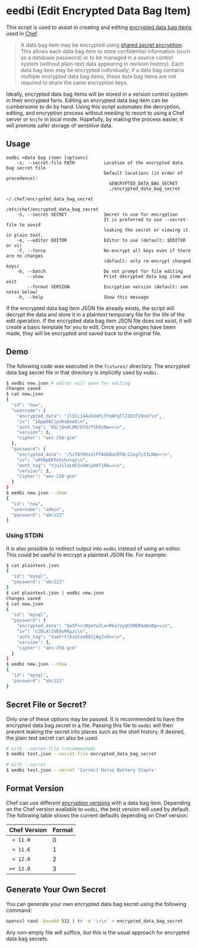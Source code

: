 # eedbi (Edit Encrypted Data Bag Item)

This script is used to assist in creating and editing [encrypted data
bag items][] used in [Chef][].

> A data bag item may be encrypted using [shared secret encryption][].
> This allows each data bag item to store confidential information (such
> as a database password) or to be managed in a source control system
> (without plain-text data appearing in revision history). Each data bag
> item may be encrypted individually; if a data bag contains multiple
> encrypted data bag items, these data bag items are not required to
> share the same encryption keys.

Ideally, encrypted data bag items will be stored in a version control
system in their encrypted form. Editing an encrypted data bag item can
be cumbersome to do by hand. Using this script automates the decryption,
editing, and encryption process without needing to resort to using a
Chef server or `knife` in local mode. Hopefully, by making the process
easier, it will promote safer storage of sensitive data.

## Usage

```
eedbi <data bag item> [options]
    -s, --secret-file PATH           Location of the encrypted data bag secret file
                                     Default locations (in order of precedence):
                                       $ENCRYPTED_DATA_BAG_SECRET
                                       ./encrypted_data_bag_secret
                                       ~/.chef/encrypted_data_bag_secret
                                       /etc/chef/encrypted_data_bag_secret
    -S, --secret SECRET              Secret to use for encryption
                                     It is preferred to use --secret-file to avoid
                                     leaking the secret or viewing it in plain text.
    -e, --editor EDITOR              Editor to use (default: $EDITOR or vi)
    -f, --force                      Re-encrypt all keys even if there are no changes
                                     (default: only re-encrypt changed keys)
    -b, --batch                      Do not prompt for file editing
        --show                       Print decrypted data bag item and exit
        --format VERSION             Encryption version (default: see notes below)
    -h, --help                       Show this message
```

If the encrypted data bag item JSON file already exists, the script will
decrypt the data and store it in a plaintext temporary file for the life
of the edit operation. If the encrypted data bag item JSON file does not
exist, it will create a basic template for you to edit. Once your
changes have been made, they will be encrypted and saved back to the
original file.

## Demo

The following code was executed in the `fixtures/` directory. The
encrypted data bag secret file in that directory is implicitly used by
`eedbi`.

```bash
$ eedbi new.json # editor will open for editing
Changes saved
$ cat new.json
{
  "id": "new",
  "username": {
    "encrypted_data": "JlSlLJ44a5XoPL3YoNfqTlIZ03T19oXf\n",
    "iv": "sGpp06Cjpobq8oeb\n",
    "auth_tag": "8U/jQo0LON/D7d/Y5kXz0w==\n",
    "version": 3,
    "cipher": "aes-256-gcm"
  },
  "password": {
    "encrypted_data": "/SzT8YOdzolPfAGKBaCRfW/22xg7y33LNQ==\n",
    "iv": "uRY6pEKfeVchx+qi\n",
    "auth_tag": "YjuJiloLHCSc6WiyHATjRA==\n",
    "version": 3,
    "cipher": "aes-256-gcm"
  }
}
$ eedbi new.json --show
{
  "id": "new",
  "username": "admin",
  "password": "abc123"
}
```

### Using STDIN

It is also possible to redirect output into `eedbi` instead of using an
editor. This could be useful to encrypt a plaintext JSON file. For
example:

```bash
$ cat plaintext.json
{
  "id": "mysql",
  "password": "abc123"
}
$ cat plaintext.json | eedbi new.json
Changes saved
$ cat new.json
{
  "id": "mysql",
  "password": {
    "encrypted_data": "beXT+crByeYa7La+Rka7zyQCbREM4eKnBg==\n",
    "iv": "c2DLAl1VE8uRKpzc\n",
    "auth_tag": "XawFrtlkxGtaoB0JjWgJvQ==\n",
    "version": 3,
    "cipher": "aes-256-gcm"
  }
}
$ eedbi new.json --show
{
  "id": "mysql",
  "password": "abc123"
}
```

## Secret File or Secret?

Only one of these options may be passed. It is recommended to have the
encrypted data bag secret in a file. Passing this file to `eedbi` will
then prevent leaking the secret into places such as the shell history.
If desired, the plain text secret can also be used.

```bash
# with --secret-file (recommended)
$ eedbi test.json --secret-file encrypted_data_bag_secret

# with --secret
$ eedbi test.json --secret 'Correct Horse Battery Staple'
```

## Format Version

Chef can use different [encryption versions] with a data bag item.
Depending on the Chef version available to `eedbi`, the best version
will used by default. The following table shows the current defaults
depending on Chef version:

Chef Version | Format
------------ | ------
` < 11.0`    | 0
` < 11.6`    | 1
` < 12.0`    | 2
`>= 12.0`    | 3

## Generate Your Own Secret

You can generate your own encrypted data bag secret using the following
command:

```bash
openssl rand -base64 512 | tr -d '\r\n' > encrypted_data_bag_secret
```

Any non-empty file will suffice, but this is the usual approach for
encrypted data bag secrets.

[Chef]: https://docs.chef.io/chef_overview.html
[encrypted data bag items]: https://docs.chef.io/data_bags.html#encrypt-a-data-bag-item
[encryption versions]: https://docs.chef.io/data_bags.html#encryption-versions
[shared secret encryption]: https://en.wikipedia.org/wiki/Symmetric-key_algorithm
